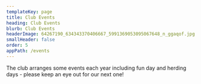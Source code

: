 ```yaml
---
templateKey: page
title: Club Events
heading: Club Events
blurb: Club Events
headerImage: 64267190_634343370406667_5991369053095067648_n_ggaqof.jpg
smallHeader: false
order: 5
appPath: /events
---
```


The club arranges some events each year including fun day and herding days - please keep an eye out for our next one!
